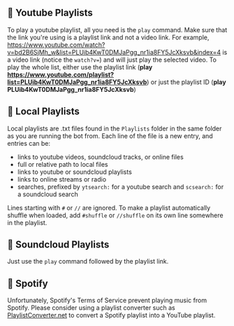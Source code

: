 ## 📃 Youtube Playlists
To play a youtube playlist, all you need is the `play` command. Make sure that the link you're using is a playlist link and not a video link. For example, https://www.youtube.com/watch?v=bd2B6SjMh_w&list=PLUib4KwT0DMJaPgg_nr1ia8FY5JcXksvb&index=4 is a video link (notice the `watch?v=`) and will just play the selected video. To play the whole list, either use the playlist link (**play https://www.youtube.com/playlist?list=PLUib4KwT0DMJaPgg_nr1ia8FY5JcXksvb**) or just the playlist ID (**play PLUib4KwT0DMJaPgg_nr1ia8FY5JcXksvb**)

## 📃 Local Playlists
Local playlists are .txt files found in the `Playlists` folder in the same folder as you are running the bot from. Each line of the file is a new entry, and entries can be:
* links to youtube videos, soundcloud tracks, or online files
* full or relative path to local files
* links to youtube or soundcloud playlists
* links to online streams or radio
* searches, prefixed by `ytsearch:` for a youtube search and `scsearch:` for a soundcloud search

Lines starting with `#` or `//` are ignored. To make a playlist automatically shuffle when loaded, add `#shuffle` or `//shuffle` on its own line somewhere in the playlist.

## 📃 Soundcloud Playlists
Just use the `play` command followed by the playlist link.

## 📃 Spotify
Unfortunately, Spotify's Terms of Service prevent playing music from Spotify. Please consider using a playlist converter such as [PlaylistConverter.net](http://www.playlist-converter.net/) to convert a Spotify playlist into a YouTube playlist.